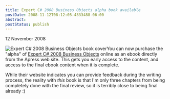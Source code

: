```yaml
---
title: Expert C# 2008 Business Objects alpha book available
postDate: 2008-11-12T08:12:05.4333488-06:00
abstract: 
postStatus: publish
---
```

12 November 2008

![Expert C# 2008 Business Objects book cover](http://www.apress.com/resource/bookcover/9781430210191?size=medium)You can now purchase the "alpha" of [Expert C# 2008 Business Objects](http://www.apress.com/book/view/1430210192) online as an ebook directly from the Apress web site. This gets you early access to the content, and access to the final ebook content when it is complete.

While their website indicates you can provide feedback during the writing process, the reality with *this* book is that I'm only three chapters from being completely done with the final review, so it is terribly close to being final already :)
